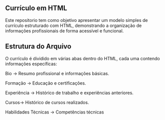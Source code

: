 ## Currículo em HTML

Este repositorio tem como objetivo apresentar um modelo simples de currículo estruturado com HTML, demonstrando a organização de informações profissionais de forma acessível e funcional.

## Estrutura do Arquivo

O currículo é dividido em várias abas dentro do HTML, cada uma contendo informações específicas:

Bio → Resumo profissional e informações básicas.

Formação → Educação e certificações.

Experiência → Histórico de trabalho e experiências anteriores.

Cursos→ Histórico de cursos realizados.

Habilidades Técnicas → Competências técnicas

